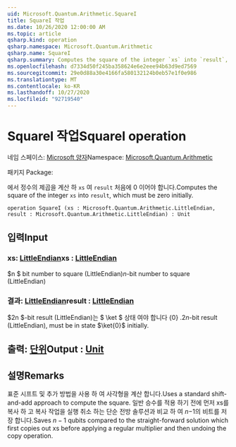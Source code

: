 ```yaml
---
uid: Microsoft.Quantum.Arithmetic.SquareI
title: SquareI 작업
ms.date: 10/26/2020 12:00:00 AM
ms.topic: article
qsharp.kind: operation
qsharp.namespace: Microsoft.Quantum.Arithmetic
qsharp.name: SquareI
qsharp.summary: Computes the square of the integer `xs` into `result`, which must be zero initially.
ms.openlocfilehash: d7334d50f245ba358624e6e2eee94b63d9ed7569
ms.sourcegitcommit: 29e0d88a30e4166fa580132124b0eb57e1f0e986
ms.translationtype: MT
ms.contentlocale: ko-KR
ms.lasthandoff: 10/27/2020
ms.locfileid: "92719540"
---
```

# <a name="squarei-operation"></a><span data-ttu-id="1f073-102">SquareI 작업</span><span class="sxs-lookup"><span data-stu-id="1f073-102">SquareI operation</span></span>

<span data-ttu-id="1f073-103">네임 스페이스: [Microsoft 양자](xref:Microsoft.Quantum.Arithmetic)</span><span class="sxs-lookup"><span data-stu-id="1f073-103">Namespace: [Microsoft.Quantum.Arithmetic](xref:Microsoft.Quantum.Arithmetic)</span></span>

<span data-ttu-id="1f073-104">패키지 [](https://nuget.org/packages/)</span><span class="sxs-lookup"><span data-stu-id="1f073-104">Package: [](https://nuget.org/packages/)</span></span>


<span data-ttu-id="1f073-105">에서 정수의 제곱을 계산 하 `xs` 여 `result` 처음에 0 이어야 합니다.</span><span class="sxs-lookup"><span data-stu-id="1f073-105">Computes the square of the integer `xs` into `result`, which must be zero initially.</span></span>

```qsharp
operation SquareI (xs : Microsoft.Quantum.Arithmetic.LittleEndian, result : Microsoft.Quantum.Arithmetic.LittleEndian) : Unit
```


## <a name="input"></a><span data-ttu-id="1f073-106">입력</span><span class="sxs-lookup"><span data-stu-id="1f073-106">Input</span></span>

### <a name="xs--littleendian"></a><span data-ttu-id="1f073-107">xs: [LittleEndian](xref:Microsoft.Quantum.Arithmetic.LittleEndian)</span><span class="sxs-lookup"><span data-stu-id="1f073-107">xs : [LittleEndian](xref:Microsoft.Quantum.Arithmetic.LittleEndian)</span></span>

<span data-ttu-id="1f073-108">$n $ bit number to square (LittleEndian)</span><span class="sxs-lookup"><span data-stu-id="1f073-108">$n$-bit number to square (LittleEndian)</span></span>


### <a name="result--littleendian"></a><span data-ttu-id="1f073-109">결과: [LittleEndian](xref:Microsoft.Quantum.Arithmetic.LittleEndian)</span><span class="sxs-lookup"><span data-stu-id="1f073-109">result : [LittleEndian](xref:Microsoft.Quantum.Arithmetic.LittleEndian)</span></span>

<span data-ttu-id="1f073-110">$2n $-bit result (LittleEndian)는 $ \ket $ 상태 여야 합니다 {0} .</span><span class="sxs-lookup"><span data-stu-id="1f073-110">$2n$-bit result (LittleEndian), must be in state $\ket{0}$ initially.</span></span>



## <a name="output--unit"></a><span data-ttu-id="1f073-111">출력: [단위](xref:microsoft.quantum.lang-ref.unit)</span><span class="sxs-lookup"><span data-stu-id="1f073-111">Output : [Unit](xref:microsoft.quantum.lang-ref.unit)</span></span>



## <a name="remarks"></a><span data-ttu-id="1f073-112">설명</span><span class="sxs-lookup"><span data-stu-id="1f073-112">Remarks</span></span>

<span data-ttu-id="1f073-113">표준 시프트 및 추가 방법을 사용 하 여 사각형을 계산 합니다.</span><span class="sxs-lookup"><span data-stu-id="1f073-113">Uses a standard shift-and-add approach to compute the square.</span></span> <span data-ttu-id="1f073-114">일반 승수를 적용 하기 전에 먼저 xs를 복사 하 고 복사 작업을 실행 취소 하는 단순 전방 솔루션과 비교 하 여 $n-$1의 비트를 저장 합니다.</span><span class="sxs-lookup"><span data-stu-id="1f073-114">Saves $n-1$ qubits compared to the straight-forward solution which first copies out xs before applying a regular multiplier and then undoing the copy operation.</span></span>